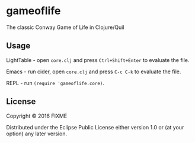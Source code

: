 # gameoflife

The classic Conway Game of Life in Clojure/Quil

## Usage

LightTable - open `core.clj` and press `Ctrl+Shift+Enter` to evaluate the file.

Emacs - run cider, open `core.clj` and press `C-c C-k` to evaluate the file.

REPL - run `(require 'gameoflife.core)`.

## License

Copyright © 2016 FIXME

Distributed under the Eclipse Public License either version 1.0 or (at
your option) any later version.
